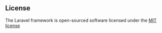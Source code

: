 ## License

The Laravel framework is open-sourced software licensed under the [MIT license](http://opensource.org/licenses/MIT)